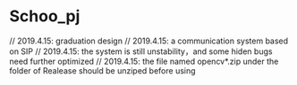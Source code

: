 # Schoo_pj
// 2019.4.15:  graduation design
// 2019.4.15:  a communication system based on SIP
// 2019.4.15:  the system is still unstability，and some hiden bugs need further optimized
// 2019.4.15:  the file named opencv*.zip under the folder of Realease should be unziped before using
